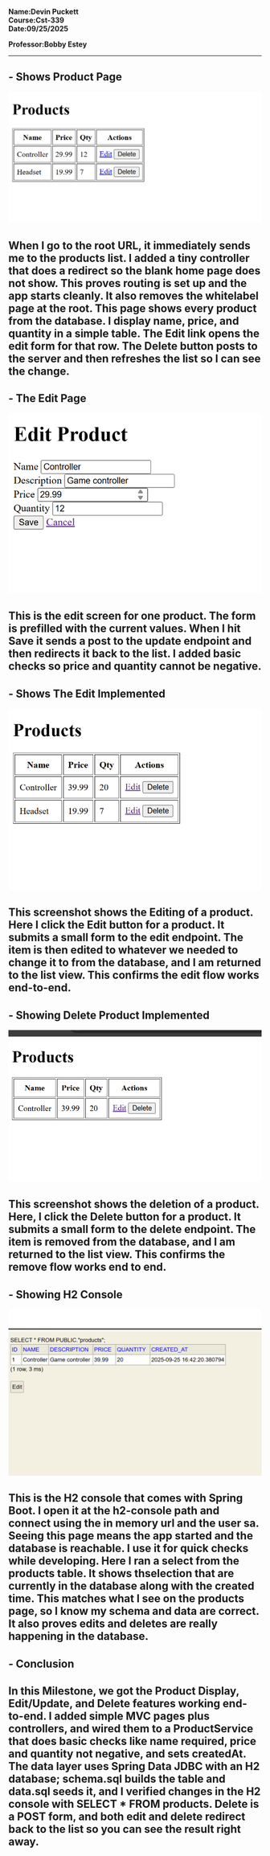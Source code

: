 **Name:Devin Puckett**  
**Course:Cst-339**  
**Date:09/25/2025** 

**Professor:Bobby Estey**


---


## - Shows Product Page
![Build success](products.png)

When I go to the root URL, it immediately sends me to the products list. I added a tiny controller that does a redirect so the blank home page does not show. This proves routing is set up and the app starts cleanly. It also removes the whitelabel page at the root. This page shows every product from the database. I display name, price, and quantity in a simple table. The Edit link opens the edit form for that row. The Delete button posts to the server and then refreshes the list so I can see the change.
---

## - The Edit Page
![Build success](editpage.png)

This is the edit screen for one product. The form is prefilled with the current values. When I hit Save it sends a post to the update endpoint and then redirects it back to the list. I added basic checks so price and quantity cannot be negative. 
---

## - Shows The Edit Implemented
![Build success](edit.png)

This screenshot shows the Editing of a product. Here I click the Edit button for a product. It submits a small form to the edit endpoint. The item is then edited to whatever we needed to change it to from the database, and I am returned to the list view. This confirms the edit flow works end-to-end.
---

## - Showing Delete Product Implemented
![Build success](delete.png)

This screenshot shows the deletion of a product. Here, I click the Delete button for a product. It submits a small form to the delete endpoint. The item is removed from the database, and I am returned to the list view. This confirms the remove flow works end to end.
---

## - Showing H2 Console
![Build success](h2console.png)

This is the H2 console that comes with Spring Boot. I open it at the h2-console path and connect using the in memory url and the user sa. Seeing this page means the app started and the database is reachable. I use it for quick checks while developing. Here I ran a select from the products table. It shows thselection that are currently in the database along with the created time. This matches what I see on the products page, so I know my schema and data are correct. It also proves edits and deletes are really happening in the database.
---

## - Conclusion
In this Milestone, we got the Product Display, Edit/Update, and Delete features working end-to-end. I added simple MVC pages plus controllers, and wired them to a ProductService that does basic checks like name required, price and quantity not negative, and sets createdAt. The data layer uses Spring Data JDBC with an H2 database; schema.sql builds the table and data.sql seeds it, and I verified changes in the H2 console with SELECT * FROM products.  Delete is a POST form, and both edit and delete redirect back to the list so you can see the result right away.
---
